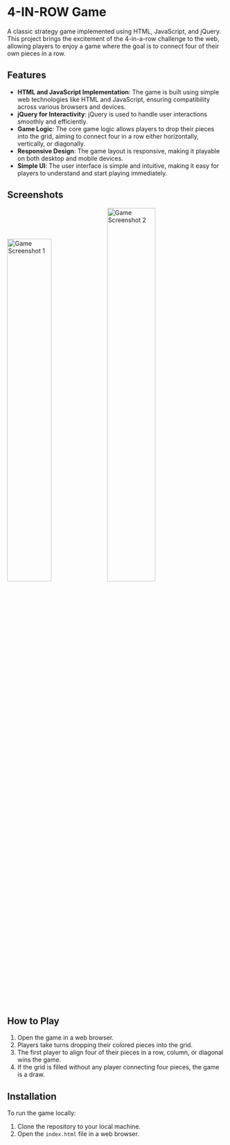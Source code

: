 # 4-IN-ROW Game

A classic strategy game implemented using HTML, JavaScript, and jQuery. This project brings the excitement of the 4-in-a-row challenge to the web, allowing players to enjoy a game where the goal is to connect four of their own pieces in a row.

## Features

- **HTML and JavaScript Implementation**: The game is built using simple web technologies like HTML and JavaScript, ensuring compatibility across various browsers and devices.
- **jQuery for Interactivity**: jQuery is used to handle user interactions smoothly and efficiently.
- **Game Logic**: The core game logic allows players to drop their pieces into the grid, aiming to connect four in a row either horizontally, vertically, or diagonally.
- **Responsive Design**: The game layout is responsive, making it playable on both desktop and mobile devices.
- **Simple UI**: The user interface is simple and intuitive, making it easy for players to understand and start playing immediately.

## Screenshots
<img src="https://github.com/fares-agour/4-IN-ROW/assets/116801554/cb53fad7-9084-48ea-a7a5-0b5f9fb0eabc" alt="Game Screenshot 1" width="45%">

<img src="https://github.com/fares-agour/4-IN-ROW/assets/116801554/b18e87d6-ae14-4dd9-b320-9fd3e5bd27c9" alt="Game Screenshot 2" width="47%">

## How to Play

1. Open the game in a web browser.
2. Players take turns dropping their colored pieces into the grid.
3. The first player to align four of their pieces in a row, column, or diagonal wins the game.
4. If the grid is filled without any player connecting four pieces, the game is a draw.

## Installation

To run the game locally:

1. Clone the repository to your local machine.
2. Open the `index.html` file in a web browser.





